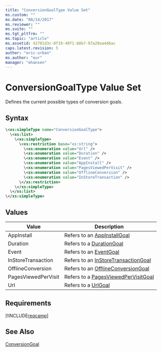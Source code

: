 ```yaml
---
title: "ConversionGoalType Value Set"
ms.custom: ""
ms.date: "08/14/2017"
ms.reviewer: ""
ms.suite: ""
ms.tgt_pltfrm: ""
ms.topic: "article"
ms.assetid: 42781d3c-0f19-49f1-b8b7-97a29aa4d6ac
caps.latest.revision: 5
author: "eric-urban"
ms.author: "eur"
manager: "ehansen"
---
```

# ConversionGoalType Value Set
Defines the current possible types of conversion goals. 

## Syntax

```xml
\<xs:simpleType name="ConversionGoalType">
  \<xs:list>
    \<xs:simpleType>
      \<xs:restriction base="xs:string">
        \<xs:enumeration value="Url" />
        \<xs:enumeration value="Duration" />
        \<xs:enumeration value="Event" />       
        \<xs:enumeration value="AppInstall" />
        \<xs:enumeration value="PagesViewedPerVisit" />
        \<xs:enumeration value="OfflineConversion" />
        \<xs:enumeration value="InStoreTransaction" />
      \</xs:restriction>
    \</xs:simpleType>
  \</xs:list>
\</xs:simpleType>
```

## Values

|Value|Description|
|---------|---------------|
|AppInstall|Refers to an [AppInstallGoal](../campaign-api/appinstallgoal-data-object.md)|
|Duration|Refers to a [DurationGoal](../campaign-api/durationgoal-data-object.md)|
|Event|Refers to an [EventGoal](../campaign-api/eventgoal-data-object.md)|
|InStoreTransaction|Refers to an [InStoreTransactionGoal](../campaign-api/instoretransactiongoal-data-object.md)|
|OfflineConversion|Refers to an [OfflineConversionGoal](../campaign-api/offlineconversiongoal-data-object.md)|
|PagesViewedPerVisit|Refers to a [PagesViewedPerVisitGoal](../campaign-api/pagesviewedpervisitgoal-data-object.md)|
|Url|Refers to a [UrlGoal](../campaign-api/urlgoal-data-object.md)|

## Requirements
[!INCLUDE[reqcamp](../campaign-api/includes/reqcamp.md)]

## See Also
[ConversionGoal](../campaign-api/conversiongoal-data-object.md)
